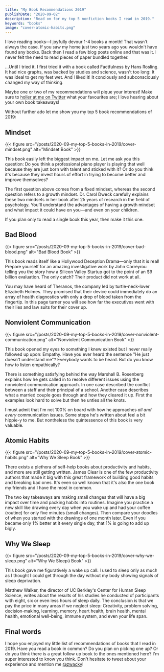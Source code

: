 ```yaml
---
title: "My Book Recommendations 2019"
publishDate: "2020-09-02"
description: "Read on for my top 5 nonfiction books I read in 2019."
keywords: "books"
image: "cover-atomic-habits.png"
---
```


I love reading books—I joyfully devour 1-4 books a month! That wasn't always the case. If you saw my home just two years ago you wouldn't have found any books. Back then I read a few blog posts online and that was it. I never felt the need to read pieces of paper bundled together.

...Until I tried it. I first tried it with a book called Factfulness by Hans Rosling. It had nice graphs, was backed by studies and science, wasn't too long: It was ideal to get my feet wet. And I liked it! It conciously and subconsciously changed my way of thinking.

Maybe one or two of my recommendations will pique your interest! Make sure to [holler at me on Twitter](https://twitter.com/zwacky) what your favourites are; I love hearing about your own book takeaways!

Without further ado let me show you my top 5 book recommendations of 2019:


## Mindset

{{< figure src="/posts/2020-09-my-top-5-books-in-2019/cover-mindset.png" alt="Mindset Book" >}}

This book easily left the biggest impact on me. Let me ask you this question: Do you think a professional piano player is playing that well because they are just born with talent and sticked with it? Or do you think it's because they invest hours of effort in trying to become better and improve themselves?

The first question above comes from a fixed mindset, whereas the second question refers to a growth mindset. Dr. Carol Dweck carefully explains these two mindsets in her book after 25 years of research in the field of psychology. You'll understand the advantages of having a growth mindset and what impact it could have on you—and even on your children.

If you plan only to read a single book this year, then make it this one.

## Bad Blood

{{< figure src="/posts/2020-09-my-top-5-books-in-2019/cover-bad-blood.png" alt="Bad Blood Book" >}}

This book reads itself like a Hollywood Deception Drama—only that it is real! Prepare yourself for an amazing investigative work by John Carreyrou telling you the story how a Silicon Valley Startup got to the point of an $9 billion evaluation. The only catch? Their product did not work at all.

You may have heard of Theranos, the company led by turtle-neck-lover Elizabeth Holmes. They promised that their device could immediately do an array of health diagnostics with only a drop of blood taken from the fingertip. In this page turner you will see how far the executives went with their lies and law suits for their cover up.

## Nonviolent Communication

{{< figure src="/posts/2020-09-my-top-5-books-in-2019/cover-nonviolent-communication.png" alt="Nonviolent Communication Book" >}}

This book opened my eyes to something I knew existed but I never really followed up upon: Empathy. Have you ever heard the sentence "He just doesn't understand me"? Everybody wants to be heard. But do you know how to listen empathically? 

There is something satisfying behind the way Marshall B. Rosenberg explains how he gets called in to resolve different issues using the nonviolent communication approach. In one case described the conflict between a staff and their principal of a school. Another case describes what a married couple goes through and how they cleared it up. First the examples look hard to solve but then he unties all the knots.

I must admit that I'm not 100% on board with how he approaches _all and every_ communication issues. Some steps he's written about feel a bit hippie-y to me. But nontheless the quintessence of this book is very valuable.

## Atomic Habits

{{< figure src="/posts/2020-09-my-top-5-books-in-2019/cover-atomic-habits.png" alt="Why We Sleep Book" >}}

There exists a plethora of self-help books about productivity and habits, and more are still getting written. James Clear is one of the few productivity authors that made it big with this great framework of building good habits and breaking bad ones. It's even so well known that it's also the one book my friends and I have the most in common.

The two key takeaways are making small changes that will have a big impact over time and packing habits into routines. Imagine you practice a new skill like drawing every day when you wake up and had your coffee (routine) for only five minutes (small changes). Then compare your doodles of when you started with the drawings of one month later. Even if you became only 1% better at it every single day, that 1% is going to add up bigly.

## Why We Sleep

{{< figure src="/posts/2020-09-my-top-5-books-in-2019/cover-why-we-sleep.png" alt="Why We Sleepü Book" >}}

This book gave me figuratively a wake up call. I used to sleep only as much as I thought I could get through the day without my body showing signals of sleep deprivation.

Matthew Walker, the director of UC Berkley's Center for Human Sleep Science, writes about the results of his studies he conducted of participants with eight, six or even less hours of sleep daily. The conclusion is that we pay the price in many areas if we neglect sleep: Creativity, problem solving, decision-making, learning, memory, heart health, brain health, mental health, emotional well-being, immune system, and even your life span.

## Final words

I hope you enjoyed my little list of recommendations of books that I read in 2019. Have you read a book in common? Do you plan on picking one up? Or do you think there is a great follow up book to the ones mentioned here? I'm super interested to know you think. Don't hesitate to tweet about your experience and mention me [@zwacky](https://twitter.com/zwacky)!
